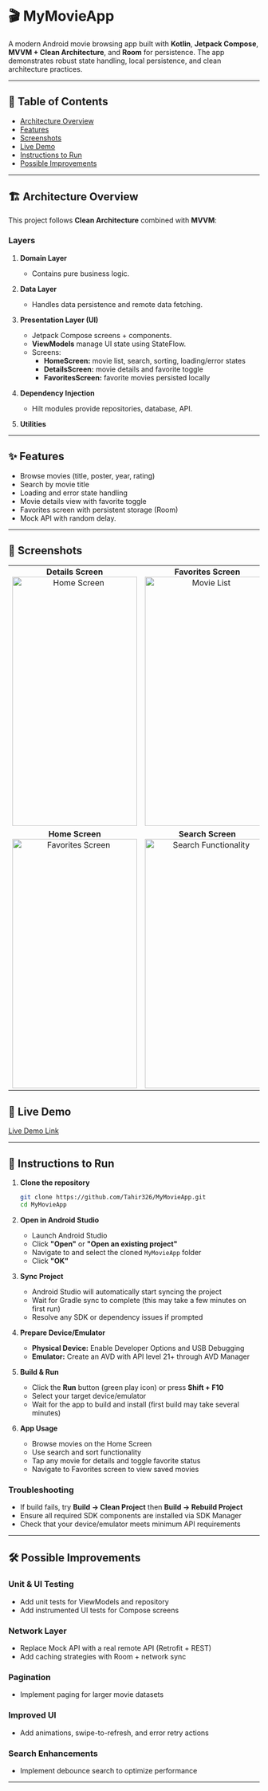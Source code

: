 # 🎬 MyMovieApp

A modern Android movie browsing app built with **Kotlin**, **Jetpack Compose**, **MVVM + Clean Architecture**, and **Room** for persistence. The app demonstrates robust state handling, local persistence, and clean architecture practices.

---

## 📖 Table of Contents

- [Architecture Overview](#architecture-overview)
- [Features](#features)
- [Screenshots](#screenshots)
- [Live Demo](#live-demo)
- [Instructions to Run](#instructions-to-run)
- [Possible Improvements](#possible-improvements)

---

## 🏗 Architecture Overview

This project follows **Clean Architecture** combined with **MVVM**:

### Layers

1. **Domain Layer**
   - Contains pure business logic.

2. **Data Layer**
   - Handles data persistence and remote data fetching.

3. **Presentation Layer (UI)**
   - Jetpack Compose screens + components.
   - **ViewModels** manage UI state using StateFlow.
   - Screens:
     - **HomeScreen:** movie list, search, sorting, loading/error states
     - **DetailsScreen:** movie details and favorite toggle
     - **FavoritesScreen:** favorite movies persisted locally

4. **Dependency Injection**
   - Hilt modules provide repositories, database, API.

5. **Utilities**

---

## ✨ Features

- Browse movies (title, poster, year, rating)
- Search by movie title
- Loading and error state handling
- Movie details view with favorite toggle
- Favorites screen with persistent storage (Room)
- Mock API with random delay.

---

## 📸 Screenshots

<div align="center">

| | | |
|:---:|:---:|:---:|
| **Details Screen**<br/><img src="https://drive.google.com/uc?id=1zvnP8wNPRDrRQ5VDt9LROXcrBi9adr42" width="250" height="500" alt="Home Screen"/> | **Favorites Screen**<br/><img src="https://drive.google.com/uc?id=10Lt6EdgiEO_kD1UiiT22--Fe2GqmfTok" width="250" height="500" alt="Movie List"/> | **Home Screen**<br/><img src="https://drive.google.com/uc?id=1rlI9C5VDkmIErgtxCHihhradP_QnBa7D" width="250" height="500" alt="Movie Details"/> |
| **Home Screen**<br/><img src="https://drive.google.com/uc?id=1SygmwrtsMcZ8r0V39xsRSPmlYRpkTMeG" width="250" height="500" alt="Favorites Screen"/> | **Search Screen**<br/><img src="https://drive.google.com/uc?id=1dZK-Ua8tBBOV2jPOlflUgCiiQcvCV8L_" width="250" height="500" alt="Search Functionality"/> | **Search Screen**<br/><img src="https://drive.google.com/uc?id=1Ds8ZmlW3igJcZd4-I7yI7Biq2Wdc7MZo" width="250" height="500" alt="App Overview"/> |

</div>


## 🎥 Live Demo

[Live Demo Link](https://your-demo-link.com)

---

## 🚀 Instructions to Run

1. **Clone the repository**
   ```bash
   git clone https://github.com/Tahir326/MyMovieApp.git
   cd MyMovieApp

2. **Open in Android Studio**
   - Launch Android Studio
   - Click **"Open"** or **"Open an existing project"**
   - Navigate to and select the cloned `MyMovieApp` folder
   - Click **"OK"**

3. **Sync Project**
   - Android Studio will automatically start syncing the project
   - Wait for Gradle sync to complete (this may take a few minutes on first run)
   - Resolve any SDK or dependency issues if prompted

4. **Prepare Device/Emulator**
   - **Physical Device:** Enable Developer Options and USB Debugging
   - **Emulator:** Create an AVD with API level 21+ through AVD Manager

5. **Build & Run**
   - Click the **Run** button (green play icon) or press **Shift + F10**
   - Select your target device/emulator
   - Wait for the app to build and install (first build may take several minutes)

6. **App Usage**
   - Browse movies on the Home Screen
   - Use search and sort functionality
   - Tap any movie for details and toggle favorite status
   - Navigate to Favorites screen to view saved movies

### Troubleshooting
- If build fails, try **Build → Clean Project** then **Build → Rebuild Project**
- Ensure all required SDK components are installed via SDK Manager
- Check that your device/emulator meets minimum API requirements

---

## 🛠 Possible Improvements

### Unit & UI Testing
- Add unit tests for ViewModels and repository
- Add instrumented UI tests for Compose screens

### Network Layer
- Replace Mock API with a real remote API (Retrofit + REST)
- Add caching strategies with Room + network sync

### Pagination
- Implement paging for larger movie datasets

### Improved UI
- Add animations, swipe-to-refresh, and error retry actions

### Search Enhancements
- Implement debounce search to optimize performance

---
